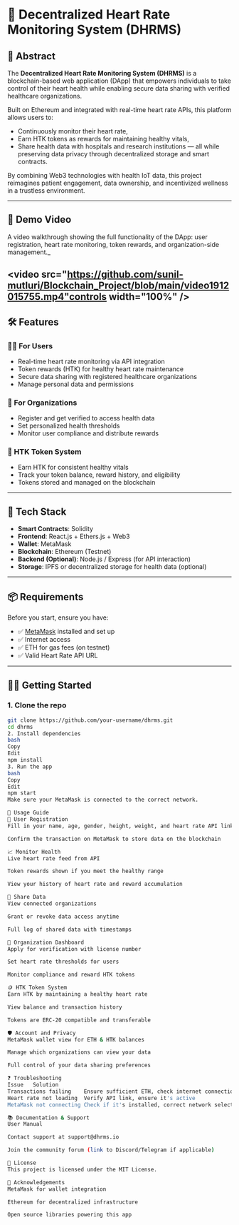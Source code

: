 # 💓 Decentralized Heart Rate Monitoring System (DHRMS)

## 📖 Abstract

The **Decentralized Heart Rate Monitoring System (DHRMS)** is a blockchain-based web application (DApp) that empowers individuals to take control of their heart health while enabling secure data sharing with verified healthcare organizations. 

Built on Ethereum and integrated with real-time heart rate APIs, this platform allows users to:
- Continuously monitor their heart rate,
- Earn HTK tokens as rewards for maintaining healthy vitals,
- Share health data with hospitals and research institutions — all while preserving data privacy through decentralized storage and smart contracts.

By combining Web3 technologies with health IoT data, this project reimagines patient engagement, data ownership, and incentivized wellness in a trustless environment.

---

## 🎥 Demo Video

A video walkthrough showing the full functionality of the DApp: user registration, heart rate monitoring, token rewards, and organization-side management._

<video src="https://github.com/sunil-mutluri/Blockchain_Project/blob/main/video1912015755.mp4"controls width="100%" />
---

## 🛠️ Features

### 🧍‍♂️ For Users
- Real-time heart rate monitoring via API integration
- Token rewards (HTK) for healthy heart rate maintenance
- Secure data sharing with registered healthcare organizations
- Manage personal data and permissions

### 🏥 For Organizations
- Register and get verified to access health data
- Set personalized health thresholds
- Monitor user compliance and distribute rewards

### 🎁 HTK Token System
- Earn HTK for consistent healthy vitals
- Track your token balance, reward history, and eligibility
- Tokens stored and managed on the blockchain

---

## 🧰 Tech Stack

- **Smart Contracts**: Solidity
- **Frontend**: React.js + Ethers.js + Web3
- **Wallet**: MetaMask
- **Blockchain**: Ethereum (Testnet)
- **Backend (Optional)**: Node.js / Express (for API interaction)
- **Storage**: IPFS or decentralized storage for health data (optional)

---

## 📦 Requirements

Before you start, ensure you have:
- ✅ [MetaMask](https://metamask.io/) installed and set up
- ✅ Internet access
- ✅ ETH for gas fees (on testnet)
- ✅ Valid Heart Rate API URL

---

## 🧑‍💻 Getting Started

### 1. Clone the repo
```bash
git clone https://github.com/your-username/dhrms.git
cd dhrms
2. Install dependencies
bash
Copy
Edit
npm install
3. Run the app
bash
Copy
Edit
npm start
Make sure your MetaMask is connected to the correct network.

📝 Usage Guide
🔐 User Registration
Fill in your name, age, gender, height, weight, and heart rate API link

Confirm the transaction on MetaMask to store data on the blockchain

📈 Monitor Health
Live heart rate feed from API

Token rewards shown if you meet the healthy range

View your history of heart rate and reward accumulation

🔗 Share Data
View connected organizations

Grant or revoke data access anytime

Full log of shared data with timestamps

🏥 Organization Dashboard
Apply for verification with license number

Set heart rate thresholds for users

Monitor compliance and reward HTK tokens

🪙 HTK Token System
Earn HTK by maintaining a healthy heart rate

View balance and transaction history

Tokens are ERC-20 compatible and transferable

🛡️ Account and Privacy
MetaMask wallet view for ETH & HTK balances

Manage which organizations can view your data

Full control of your data sharing preferences

❓ Troubleshooting
Issue	Solution
Transactions failing	Ensure sufficient ETH, check internet connection
Heart rate not loading	Verify API link, ensure it's active
MetaMask not connecting	Check if it's installed, correct network selected

📚 Documentation & Support
User Manual

Contact support at support@dhrms.io

Join the community forum (link to Discord/Telegram if applicable)

📄 License
This project is licensed under the MIT License.

🙌 Acknowledgements
MetaMask for wallet integration

Ethereum for decentralized infrastructure

Open source libraries powering this app
